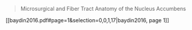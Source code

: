 > Microsurgical and Fiber Tract Anatomy of the Nucleus Accumbens

[[baydin2016.pdf#page=1&selection=0,0,1,17|baydin2016, page 1]]

